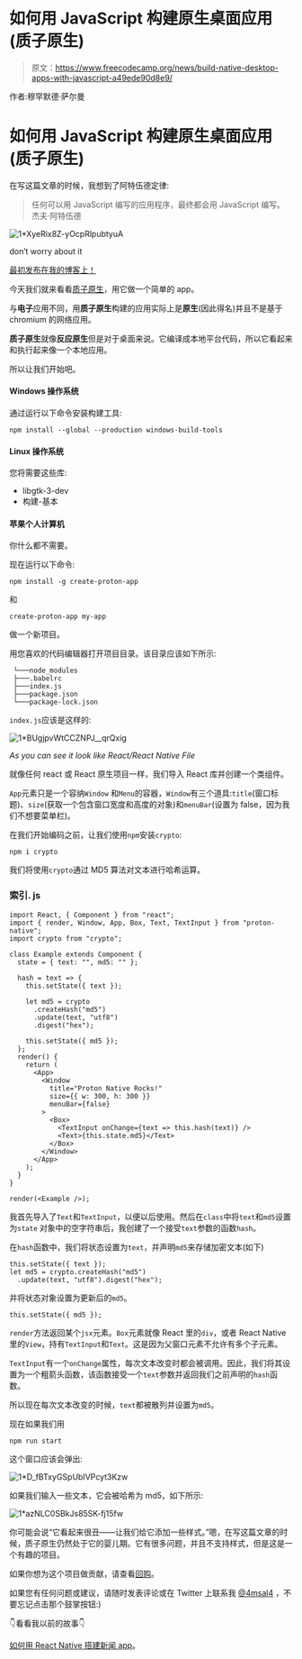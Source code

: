 # 如何用 JavaScript 构建原生桌面应用(质子原生)

> 原文：<https://www.freecodecamp.org/news/build-native-desktop-apps-with-javascript-a49ede90d8e9/>

作者:穆罕默德·萨尔曼

# 如何用 JavaScript 构建原生桌面应用(质子原生)

在写这篇文章的时候，我想到了阿特伍德定律:

> 任何可以用 JavaScript 编写的应用程序，最终都会用 JavaScript 编写。杰夫·阿特伍德

![1*XyeRix8Z-yOcpRlpubtyuA](img/14ac4a1a79c6842771cf50f561ae1f38.png)

don’t worry about it

[最初发布在我的博客上！](https://code.nimrey.me/how-to-build-native-desktop-apps-with-js/)

今天我们就来看看[质子原生](https://proton-native.js.org)，用它做一个简单的 app。

与**电子**应用不同，用**质子原生**构建的应用实际上是**原生**(因此得名)并且不是基于 chromium 的网络应用。

**质子原生**就像**反应原生**但是对于桌面来说。它编译成本地平台代码，所以它看起来和执行起来像一个本地应用。

所以让我们开始吧。

#### Windows 操作系统

通过运行以下命令安装构建工具:

```
npm install --global --production windows-build-tools
```

#### Linux 操作系统

您将需要这些库:

*   libgtk-3-dev
*   构建-基本

#### 苹果个人计算机

你什么都不需要。

现在运行以下命令:

```
npm install -g create-proton-app
```

和

```
create-proton-app my-app
```

做一个新项目。

用您喜欢的代码编辑器打开项目目录。该目录应该如下所示:

```
 └───node_modules
 ├───.babelrc
 ├───index.js
 ├───package.json
 └───package-lock.json
```

`index.js`应该是这样的:

![1*BUgjpvWtCCZNPJ__qrQxig](img/2a8ceebd05e87023e3d51f1443e0b945.png)

*As you can see it look like React/React Native File*

就像任何 react 或 React 原生项目一样，我们导入 React 库并创建一个类组件。

`App`元素只是一个容纳`Window` 和`Menu`的容器，`Window`有三个道具:`title`(窗口标题)、`size`(获取一个包含窗口宽度和高度的对象)和`menuBar`(设置为 false，因为我们不想要菜单栏)。

在我们开始编码之前，让我们使用`npm`安装`crypto`:

```
npm i crypto
```

我们将使用`crypto`通过 MD5 算法对文本进行哈希运算。

### 索引. js

```
import React, { Component } from "react";
import { render, Window, App, Box, Text, TextInput } from "proton-native";
import crypto from "crypto";

class Example extends Component {
  state = { text: "", md5: "" };

  hash = text => {
    this.setState({ text });

    let md5 = crypto
      .createHash("md5")
      .update(text, "utf8")
      .digest("hex");

    this.setState({ md5 });
  };
  render() {
    return (
      <App>
        <Window
          title="Proton Native Rocks!"
          size={{ w: 300, h: 300 }}
          menuBar={false}
        >
          <Box>
            <TextInput onChange={text => this.hash(text)} />
            <Text>{this.state.md5}</Text>
          </Box>
        </Window>
      </App>
    );
  }
}

render(<Example />);
```

我首先导入了`Text`和`TextInput`，以便以后使用。然后在`class`中将`text`和`md5`设置为`state` 对象中的空字符串后，我创建了一个接受`text`参数的函数`hash`。

在`hash`函数中，我们将状态设置为`text`，并声明`md5`来存储加密文本(如下)

```
this.setState({ text });
let md5 = crypto.createHash("md5")
  .update(text, "utf8").digest("hex");
```

并将状态对象设置为更新后的`md5`。

```
this.setState({ md5 });
```

`render`方法返回某个`jsx`元素。`Box`元素就像 React 里的`div`，或者 React Native 里的`View`，持有`TextInput`和`Text`。这是因为父窗口元素不允许有多个子元素。

`TextInput`有一个`onChange`属性，每次文本改变时都会被调用。因此，我们将其设置为一个粗箭头函数，该函数接受一个`text`参数并返回我们之前声明的`hash`函数。

所以现在每次文本改变的时候，`text`都被散列并设置为`md5`。

现在如果我们用

```
npm run start
```

这个窗口应该会弹出:

![1*D_fBTxyGSpUbIVPcyt3Kzw](img/0ff81bb550d7c2b9341d8def65638920.png)

如果我们输入一些文本，它会被哈希为 md5，如下所示:

![1*azNLC0SBkJs85SK-fj15fw](img/a30fd6dbbe9fef8eaa88104b10af7228.png)

你可能会说“它看起来很丑——让我们给它添加一些样式。”嗯，在写这篇文章的时候，质子原生仍然处于它的婴儿期。它有很多问题，并且不支持样式，但是这是一个有趣的项目。

如果你想为这个项目做贡献，请查看[回购](https://github.com/kusti8/proton-native)。

如果您有任何问题或建议，请随时发表评论或在 Twitter 上联系我 [@4msal4](https://twitter.com/4msal4) ，不要忘记点击那个鼓掌按钮:)

👇看看我以前的故事👇

[如何用 React Native 搭建新闻 app](https://medium.freecodecamp.org/create-a-news-app-using-react-native-ced249263627)。